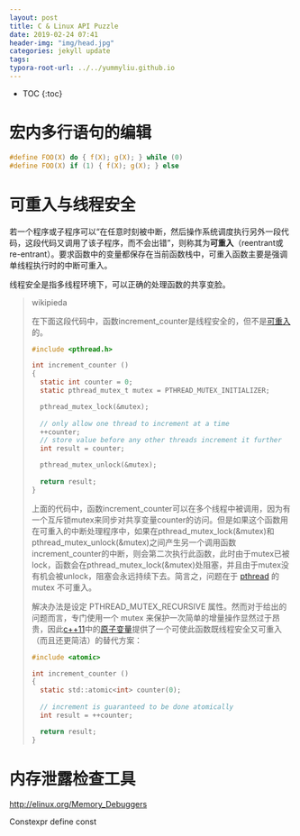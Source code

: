 ```yaml
---
layout: post
title: C & Linux API Puzzle
date: 2019-02-24 07:41
header-img: "img/head.jpg"
categories: jekyll update
tags:
typora-root-url: ../../yummyliu.github.io
---
```

* TOC
{:toc}
# 宏内多行语句的编辑

```c
#define FOO(X) do { f(X); g(X); } while (0)
#define FOO(X) if (1) { f(X); g(X); } else
```

# 可重入与线程安全

若一个程序或子程序可以“在任意时刻被中断，然后操作系统调度执行另外一段代码，这段代码又调用了该子程序，而不会出错”，则称其为**可重入**（reentrant或re-entrant）。要求函数中的变量都保存在当前函数栈中，可重入函数主要是强调单线程执行时的中断可重入。

线程安全是指多线程环境下，可以正确的处理函数的共享变脸。

> wikipieda
>
> 在下面这段代码中，函数increment_counter是线程安全的，但不是[可重入](https://zh.wikipedia.org/wiki/%E5%8F%AF%E9%87%8D%E5%85%A5)的。
>
> ```c
> #include <pthread.h>
> 
> int increment_counter ()
> {
> 	static int counter = 0;
> 	static pthread_mutex_t mutex = PTHREAD_MUTEX_INITIALIZER;
> 
> 	pthread_mutex_lock(&mutex);
> 	
> 	// only allow one thread to increment at a time
> 	++counter;
> 	// store value before any other threads increment it further
> 	int result = counter;	
> 
> 	pthread_mutex_unlock(&mutex);
> 	
> 	return result;
> }
> ```
>
> 上面的代码中，函数increment_counter可以在多个线程中被调用，因为有一个互斥锁mutex来同步对共享变量counter的访问。但是如果这个函数用在可重入的中断处理程序中，如果在pthread_mutex_lock(&mutex)和pthread_mutex_unlock(&mutex)之间产生另一个调用函数increment_counter的中断，则会第二次执行此函数，此时由于mutex已被lock，函数会在pthread_mutex_lock(&mutex)处阻塞，并且由于mutex没有机会被unlock，阻塞会永远持续下去。简言之，问题在于 [pthread](https://zh.wikipedia.org/wiki/Pthread) 的 mutex 不可重入。
>
> 解决办法是设定 PTHREAD_MUTEX_RECURSIVE 属性。然而对于给出的问题而言，专门使用一个 mutex 来保护一次简单的增量操作显然过于昂贵，因此[c++11](https://zh.wikipedia.org/wiki/C%2B%2B11)中的[原子变量](https://zh.wikipedia.org/w/index.php?title=Atomic_(C%2B%2B%E6%A0%87%E5%87%86%E5%BA%93)&action=edit&redlink=1)提供了一个可使此函数既线程安全又可重入（而且还更简洁）的替代方案：
>
> ```c
> #include <atomic>
> 
> int increment_counter ()
> {
> 	static std::atomic<int> counter(0);
> 	
> 	// increment is guaranteed to be done atomically
> 	int result = ++counter;
> 
> 	return result;
> }
> ```

# 内存泄露检查工具

http://elinux.org/Memory_Debuggers



Constexpr  define const